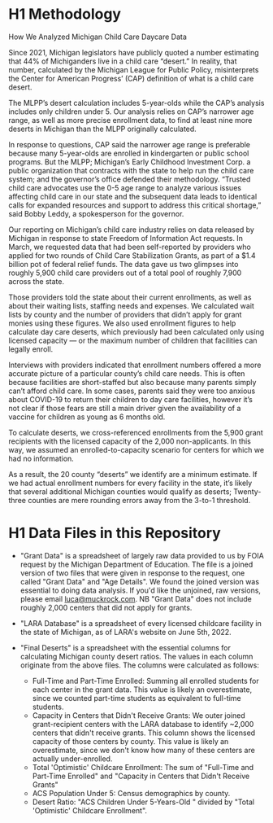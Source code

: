 # H1 Methodology

How We Analyzed Michigan Child Care Daycare Data

Since 2021, Michigan legislators have publicly quoted a number estimating that 44% of Michiganders live in a child care “desert.” In reality, that number, calculated by the Michigan League for Public Policy, misinterprets the Center for American Progress’ (CAP) definition of what is a child care desert. 

The MLPP’s desert calculation includes 5-year-olds while the CAP’s analysis includes only children under 5. Our analysis relies on CAP’s narrower age range, as well as more precise enrollment data, to find at least nine more deserts in Michigan than the MLPP originally calculated. 

In response to questions, CAP said the narrower age range is preferable because many 5-year-olds are enrolled in kindergarten or public school programs. But the MLPP; Michigan’s Early Childhood Investment Corp. a public organization that contracts with the state to help run the child care system; and the governor’s office defended their methodology. “Trusted child care advocates use the 0-5 age range to analyze various issues affecting child care in our state and the subsequent data leads to identical calls for expanded resources and support to address this critical shortage,” said Bobby Leddy, a spokesperson for the governor.

Our reporting on Michigan’s child care industry relies on data released by Michigan in response to state Freedom of Information Act requests. In March, we requested data that had been self-reported by providers who applied for two rounds of Child Care Stabilization Grants, as part of a $1.4 billion pot of federal relief funds. The data gave us two glimpses into roughly 5,900 child care providers out of a total pool of roughly 7,900 across the state.

Those providers told the state about their current enrollments, as well as about their waiting lists, staffing needs and expenses. We calculated wait lists by county and the number of providers that didn’t apply for grant monies using these figures. We also used enrollment figures to help calculate day care deserts, which previously had been calculated only using licensed capacity — or the maximum number of children that facilities can legally enroll. 

Interviews with providers indicated that enrollment numbers offered a more accurate picture of a particular county’s child care needs. This is often because facilities are short-staffed but also because many parents simply can’t afford child care. In some cases, parents said they were too anxious about COVID-19 to return their children to day care facilities, however it’s not clear if those fears are still a main driver given the availability of a vaccine for children as young as 6 months old.

To calculate deserts, we cross-referenced enrollments from the 5,900 grant recipients with the licensed capacity of the 2,000 non-applicants. In this way, we assumed an enrolled-to-capacity scenario for centers for which we had no information. 

As a result, the 20 county “deserts” we identify are a minimum estimate. If we had actual enrollment numbers for every facility in the state, it’s likely that several additional Michigan counties would qualify as deserts; Twenty-three counties are mere rounding errors away from the 3-to-1 threshold.


# H1 Data Files in this Repository

- "Grant Data" is a spreadsheet of largely raw data provided to us by FOIA request by the Michigan Department of Education. The file is a joined version of two files that were given in response to the request, one called "Grant Data" and "Age Details". We found the joined version was essential to doing data analysis. If you'd like the unjoined, raw versions, please email luca@muckrock.com. NB "Grant Data" does not include roughly 2,000 centers that did not apply for grants. 

- "LARA Database" is a spreadsheet of every licensed childcare facility in the state of Michigan, as of LARA's website on June 5th, 2022.

- "Final Deserts" is a spreadsheet with the essential columns for calculating Michigan county desert ratios. The values in each column originate from the above files. The columns were calculated as follows:
    - Full-Time and Part-Time Enrolled: Summing all enrolled students for each center in the grant data. This value is likely an overestimate, since we counted part-time students as equivalent to full-time students.
    - Capacity in Centers that Didn't Receive Grants: We outer joined grant-recipient centers with the LARA database to identify ~2,000 centers that didn't receive grants. This column shows the licensed capacity of those centers by county. This value is likely an overestimate, since we don't know how many of these centers are actually under-enrolled.
    - Total 'Optimistic' Childcare Enrollment: The sum of "Full-Time and Part-Time Enrolled" and "Capacity in Centers that Didn't Receive Grants"
    - ACS Population Under 5: Census demographics by county.
    - Desert Ratio: "ACS Children Under 5-Years-Old	" divided by "Total 'Optimistic' Childcare Enrollment".
